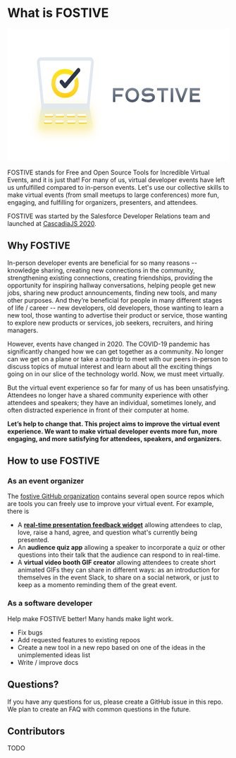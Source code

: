 # What is FOSTIVE

<p align="center">
<img src="images/logotype-horizontal.png" name="FOSTIVE header image" height="300px"/>
</p>

FOSTIVE stands for Free and Open Source Tools for Incredible Virtual Events, and it is just that! For many of us, virtual developer events have left us unfulfilled compared to in-person events. Let's use our collective skills to make virtual events (from small meetups to large conferences) more fun, engaging, and fulfilling for organizers, presenters, and attendees.

FOSTIVE was started by the Salesforce Developer Relations team and launched at [CascadiaJS 2020](https://2020.cascadiajs.com).

## Why FOSTIVE

In-person developer events are beneficial for so many reasons -- knowledge sharing, creating new connections in the community, strengthening existing connections, creating friendships, providing the opportunity for inspiring hallway conversations, helping people get new jobs, sharing new product announcements, finding new tools, and many other purposes. And they’re beneficial for people in many different stages of life / career -- new developers, old developers, those wanting to learn a new tool, those wanting to advertise their product or service, those wanting to explore new products or services, job seekers, recruiters, and hiring managers.

However, events have changed in 2020. The COVID-19 pandemic has significantly changed how we can get together as a community. No longer can we get on a plane or take a roadtrip to meet with our peers in-person to discuss topics of mutual interest and learn about all the exciting things going on in our slice of the technology world. Now, we must meet virtually.

But the virtual event experience so far for many of us has been unsatisfying. Attendees no longer have a shared community experience with other attendees and speakers; they have an individual, sometimes lonely, and often distracted experience in front of their computer at home.

**Let’s help to change that. This project aims to improve the virtual event experience. We want to make virtual developer events more fun, more engaging, and more satisfying for attendees, speakers, and organizers.**

## How to use FOSTIVE

### As an event organizer

The [fostive GitHub organization](https://www.github.com/fostive) contains several open source repos which are tools  you can freely use to improve your virtual event. For example, there is

* A [**real-time presentation feedback widget**](https://github.com/fostive/emote-server) allowing attendees to clap, love, raise a hand, agree, and question what's currently being presented.
* An **audience quiz app** allowing a speaker to incorporate a quiz or other questions into their talk that the audience can respond to in real-time.
* A **virtual video booth GIF creator** allowing attendees to create short animated GIFs they can share in different ways: as an introduction for themselves in the event Slack, to share on a social network, or just to keep as a momento reminding them of the great event.

### As a software developer

Help make FOSTIVE better! Many hands make light work.

* Fix bugs
* Add requested features to existing repoos
* Create a new tool in a new repo based on one of the ideas in the unimplemented ideas list
* Write / improve docs

## Questions?

If you have any questions for us, please create a GitHub issue in this repo. We plan to create an FAQ with common questions in the future.

## Contributors

TODO
